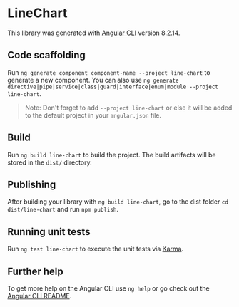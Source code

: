 # LineChart

This library was generated with [Angular CLI](https://github.com/angular/angular-cli) version 8.2.14.

## Code scaffolding

Run `ng generate component component-name --project line-chart` to generate a new component. You can also use `ng generate directive|pipe|service|class|guard|interface|enum|module --project line-chart`.
> Note: Don't forget to add `--project line-chart` or else it will be added to the default project in your `angular.json` file. 

## Build

Run `ng build line-chart` to build the project. The build artifacts will be stored in the `dist/` directory.

## Publishing

After building your library with `ng build line-chart`, go to the dist folder `cd dist/line-chart` and run `npm publish`.

## Running unit tests

Run `ng test line-chart` to execute the unit tests via [Karma](https://karma-runner.github.io).

## Further help

To get more help on the Angular CLI use `ng help` or go check out the [Angular CLI README](https://github.com/angular/angular-cli/blob/master/README.md).
